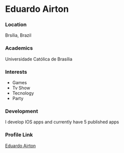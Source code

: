 # Eduardo Airton

### Location

Brsília, Brazil

### Academics

Universidade Católica de Brasília

### Interests

- Games
- Tv Show
- Tecnology
- Party

### Development

I develop IOS apps and currently have 5 published apps

### Profile Link

[Eduardo Airton](https://github.com/EduardoAirton)

